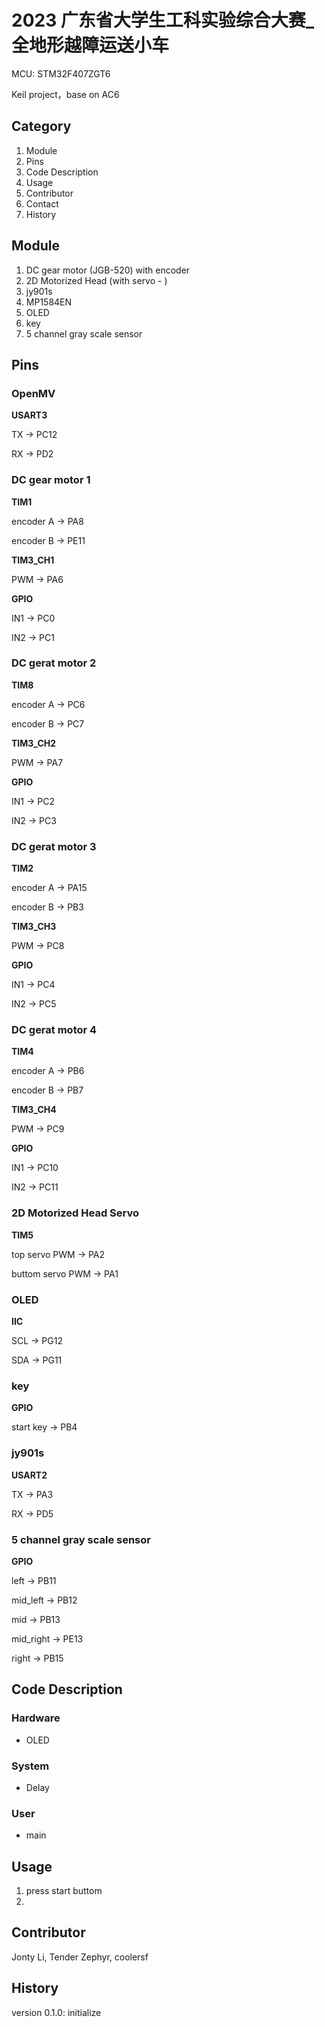 # 2023 广东省大学生工科实验综合大赛\_全地形越障运送小车

MCU: STM32F407ZGT6

Keil project，base on AC6

## Category

1. Module
2. Pins
3. Code Description
4. Usage
5. Contributor
6. Contact
7. History

## Module

1. DC gear motor (JGB-520) with encoder
2. 2D Motorized Head (with servo - )
3. jy901s
4. MP1584EN
5. OLED
6. key
7. 5 channel gray scale sensor

## Pins

### OpenMV

**USART3**

TX -> PC12

RX -> PD2

### DC gear motor 1

**TIM1**

encoder A -> PA8

encoder B -> PE11

**TIM3_CH1**

PWM -> PA6

**GPIO**

IN1 -> PC0

IN2 -> PC1

### DC gerat motor 2

**TIM8**

encoder A -> PC6

encoder B -> PC7

**TIM3_CH2**

PWM -> PA7

**GPIO**

IN1 -> PC2

IN2 -> PC3

### DC gerat motor 3

**TIM2**

encoder A -> PA15

encoder B -> PB3

**TIM3_CH3**

PWM -> PC8

**GPIO**

IN1 -> PC4

IN2 -> PC5

### DC gerat motor 4

**TIM4**

encoder A -> PB6

encoder B -> PB7

**TIM3_CH4**

PWM -> PC9

**GPIO**

IN1 -> PC10

IN2 -> PC11

### 2D Motorized Head Servo

**TIM5**

top servo PWM -> PA2

buttom servo PWM -> PA1

### OLED

**IIC**

SCL -> PG12

SDA -> PG11

### key

**GPIO**

start key -> PB4

### jy901s

**USART2**

TX -> PA3

RX -> PD5

### 5 channel gray scale sensor

**GPIO**

left -> PB11

mid_left -> PB12

mid -> PB13

mid_right -> PE13

right -> PB15

## Code Description

### Hardware

- OLED

### System

- Delay

### User

- main

## Usage

1. press start buttom
2. 

## Contributor

Jonty Li, Tender Zephyr, coolersf

## History

version 0.1.0: initialize
